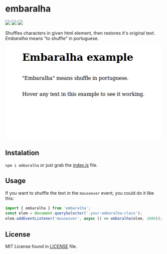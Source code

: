 embaralha
=========

![](https://img.shields.io/npm/v/embaralha.svg)
![](https://img.shields.io/bundlephobia/min/embaralha.svg)
![](https://img.shields.io/npm/l/embaralha.svg)

Shuffles characters in given html element, then restores it's original text. *Embaralha* means "to shuffle" in portuguese.

![](embaralha.gif)

## Instalation

`npm i embaralha` or just grab the [index.js](index.js) file.

## Usage

If you want to shuffle the text in the `mouseover` event, you could do it like this:

``` javascript
import { embaralha } from 'embaralha';
const elem = document.querySelector('.your-embaralha-class');
elem.addEventListener('mouseover', async () => embaralha(elem, 1000));
```

## License

MIT License found in [LICENSE](LICENSE) file.
